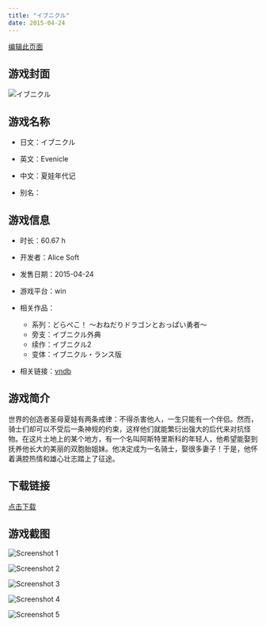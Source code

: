 ```yaml
---
title: "イブニクル"
date: 2015-04-24
---
```

[编辑此页面](https://github.com/ACG-3/ADV3-source/blob/main/source/_posts/%E3%82%A4%E3%83%96%E3%83%8B%E3%82%AF%E3%83%AB.md)

## 游戏封面

![イブニクル](https%3A//pan.timero.xyz/onedrive/img_lib_001/%E3%82%A4%E3%83%96%E3%83%8B%E3%82%AF%E3%83%AB_cover.avif)


## 游戏名称

- 日文：イブニクル
- 英文：Evenicle
- 中文：夏娃年代记

- 别名：


## 游戏信息

- 时长：60.67 h
- 开发者：Alice Soft
- 发售日期：2015-04-24
- 游戏平台：win
- 相关作品：
   - 系列：どらぺこ！ ～おねだりドラゴンとおっぱい勇者～
   - 旁支：イブニクル外典
   - 续作：イブニクル2
   - 变体：イブニクル・ランス版

- 相关链接：[vndb](https://vndb.org/v16640)


## 游戏简介

世界的创造者圣母夏娃有两条戒律：不得杀害他人，一生只能有一个伴侣。然而，骑士们却可以不受后一条神规的约束，这样他们就能繁衍出强大的后代来对抗怪物。在这片土地上的某个地方，有一个名叫阿斯特里斯科的年轻人，他希望能娶到抚养他长大的美丽的双胞胎姐妹。他决定成为一名骑士，娶很多妻子！于是，他怀着满腔热情和雄心壮志踏上了征途。




## 下载链接

[点击下载](https://pan.timero.xyz/onedrive/adv_lib_001/%E3%82%A4%E3%83%96%E3%83%8B%E3%82%AF%E3%83%AB)


## 游戏截图


![Screenshot 1](https%3A//pan.timero.xyz/onedrive/img_lib_001/%E3%82%A4%E3%83%96%E3%83%8B%E3%82%AF%E3%83%AB_Screenshot_1.avif)

![Screenshot 2](https%3A//pan.timero.xyz/onedrive/img_lib_001/%E3%82%A4%E3%83%96%E3%83%8B%E3%82%AF%E3%83%AB_Screenshot_2.avif)

![Screenshot 3](https%3A//pan.timero.xyz/onedrive/img_lib_001/%E3%82%A4%E3%83%96%E3%83%8B%E3%82%AF%E3%83%AB_Screenshot_3.avif)

![Screenshot 4](https%3A//pan.timero.xyz/onedrive/img_lib_001/%E3%82%A4%E3%83%96%E3%83%8B%E3%82%AF%E3%83%AB_Screenshot_4.avif)

![Screenshot 5](https%3A//pan.timero.xyz/onedrive/img_lib_001/%E3%82%A4%E3%83%96%E3%83%8B%E3%82%AF%E3%83%AB_Screenshot_5.avif)

